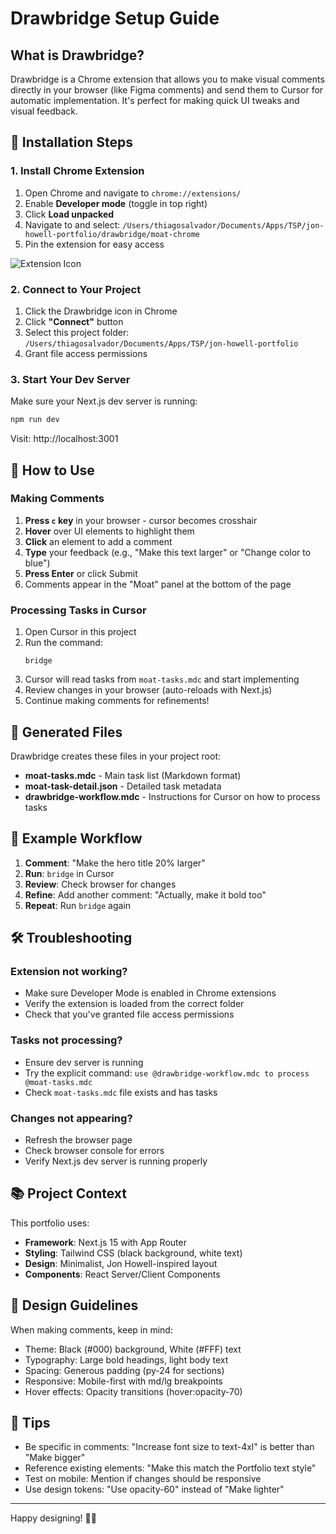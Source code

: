 # Drawbridge Setup Guide

## What is Drawbridge?

Drawbridge is a Chrome extension that allows you to make visual comments directly in your browser (like Figma comments) and send them to Cursor for automatic implementation. It's perfect for making quick UI tweaks and visual feedback.

## 🚀 Installation Steps

### 1. Install Chrome Extension

1. Open Chrome and navigate to `chrome://extensions/`
2. Enable **Developer mode** (toggle in top right)
3. Click **Load unpacked**
4. Navigate to and select: `/Users/thiagosalvador/Documents/Apps/TSP/jon-howell-portfolio/drawbridge/moat-chrome`
5. Pin the extension for easy access

![Extension Icon](https://github.com/user-attachments/assets/1732a588-5985-45b5-85b6-9a73c21d2b4b)

### 2. Connect to Your Project

1. Click the Drawbridge icon in Chrome
2. Click **"Connect"** button
3. Select this project folder: `/Users/thiagosalvador/Documents/Apps/TSP/jon-howell-portfolio`
4. Grant file access permissions

### 3. Start Your Dev Server

Make sure your Next.js dev server is running:

```bash
npm run dev
```

Visit: http://localhost:3001

## 💬 How to Use

### Making Comments

1. **Press `c` key** in your browser - cursor becomes crosshair
2. **Hover** over UI elements to highlight them
3. **Click** an element to add a comment
4. **Type** your feedback (e.g., "Make this text larger" or "Change color to blue")
5. **Press Enter** or click Submit
6. Comments appear in the "Moat" panel at the bottom of the page

### Processing Tasks in Cursor

1. Open Cursor in this project
2. Run the command:
   ```
   bridge
   ```
3. Cursor will read tasks from `moat-tasks.mdc` and start implementing
4. Review changes in your browser (auto-reloads with Next.js)
5. Continue making comments for refinements!

## 📁 Generated Files

Drawbridge creates these files in your project root:

- **moat-tasks.mdc** - Main task list (Markdown format)
- **moat-task-detail.json** - Detailed task metadata
- **drawbridge-workflow.mdc** - Instructions for Cursor on how to process tasks

## 🎯 Example Workflow

1. **Comment**: "Make the hero title 20% larger"
2. **Run**: `bridge` in Cursor
3. **Review**: Check browser for changes
4. **Refine**: Add another comment: "Actually, make it bold too"
5. **Repeat**: Run `bridge` again

## 🛠️ Troubleshooting

### Extension not working?
- Make sure Developer Mode is enabled in Chrome extensions
- Verify the extension is loaded from the correct folder
- Check that you've granted file access permissions

### Tasks not processing?
- Ensure dev server is running
- Try the explicit command: `use @drawbridge-workflow.mdc to process @moat-tasks.mdc`
- Check `moat-tasks.mdc` file exists and has tasks

### Changes not appearing?
- Refresh the browser page
- Check browser console for errors
- Verify Next.js dev server is running properly

## 📚 Project Context

This portfolio uses:
- **Framework**: Next.js 15 with App Router
- **Styling**: Tailwind CSS (black background, white text)
- **Design**: Minimalist, Jon Howell-inspired layout
- **Components**: React Server/Client Components

## 🎨 Design Guidelines

When making comments, keep in mind:
- Theme: Black (#000) background, White (#FFF) text
- Typography: Large bold headings, light body text
- Spacing: Generous padding (py-24 for sections)
- Responsive: Mobile-first with md/lg breakpoints
- Hover effects: Opacity transitions (hover:opacity-70)

## 📝 Tips

- Be specific in comments: "Increase font size to text-4xl" is better than "Make bigger"
- Reference existing elements: "Make this match the Portfolio text style"
- Test on mobile: Mention if changes should be responsive
- Use design tokens: "Use opacity-60" instead of "Make lighter"

---

Happy designing! 🎨✨

